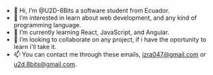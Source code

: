 - 👋 Hi, I’m @U2D-8Bits a software student from Ecuador.
- 👀 I’m interested in learn about web development, and any kind of programming language.
- 🌱 I’m currently learning React, JavaScript, and Angular.
- 💞️ I’m looking to collaborate on any project, if i have the oportunity to learn i'll take it.
- 📫 You can contact me through these emails, izra047@gmail.com or u2d.8bits@gmail.com.

<!---
U2D-8Bits/U2D-8Bits is a ✨ special ✨ repository because its `README.md` (this file) appears on your GitHub profile.
You can click the Preview link to take a look at your changes.
--->
